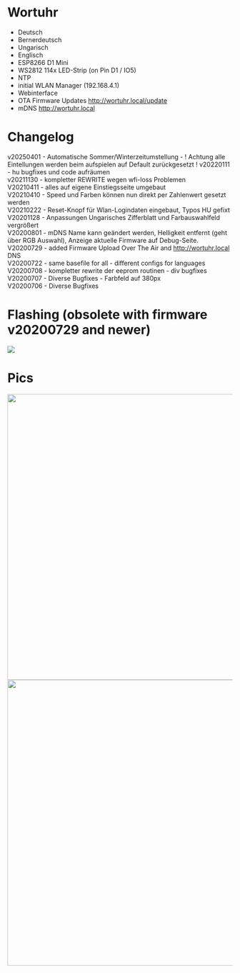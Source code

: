# Wortuhr

* Deutsch
* Bernerdeutsch
* Ungarisch
* Englisch
* ESP8266 D1 Mini
* WS2812 114x LED-Strip (on Pin D1 / IO5)
* NTP
* initial WLAN Manager (192.168.4.1)
* Webinterface
* OTA Firmware Updates http://wortuhr.local/update
* mDNS http://wortuhr.local

# Changelog
v20250401 - Automatische Sommer/Winterzeitumstellung - ! Achtung alle Eintellungen werden beim aufspielen auf Default zurückgesetzt !
v20220111 - hu bugfixes und code aufräumen  
v20211130 - kompletter REWRITE wegen wfi-loss Problemen  
V20210411 - alles auf eigene Einstiegsseite umgebaut    
V20210410 - Speed und Farben können nun direkt per Zahlenwert gesetzt werden  
V20210222 - Reset-Knopf für Wlan-Logindaten eingebaut, Typos HU gefixt  
V20201128 - Anpassungen Ungarisches Zifferblatt und Farbauswahlfeld vergrößert  
V20200801 - mDNS Name kann geändert werden, Helligkeit entfernt (geht über RGB Auswahl), Anzeige aktuelle Firmware auf Debug-Seite.   
V20200729 - added Firmware Upload Over The Air and http://wortuhr.local DNS   
V20200722 - same basefile for all - different configs for languages  
V20200708 - kompletter rewrite der eeprom routinen - div bugfixes  
V20200707 - Diverse Bugfixes - Farbfeld auf 380px  
V20200706 - Diverse Bugfixes  

# Flashing (obsolete with firmware v20200729 and newer)
<img src=https://github.com/eokgnah/Wortuhr/blob/master/Flash.png>

# Pics
<img width=640 src=https://github.com/eokgnah/Wortuhr/blob/master/Wortuhr-Platine.jpeg>  

<img width=640 src=https://github.com/eokgnah/Wortuhr/blob/master/Wortuhr-Bau.jpeg>  


